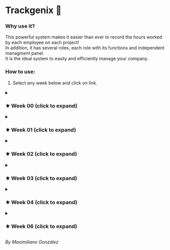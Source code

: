 # Trackgenix 🚀
### Why use it?
This powerful system makes it easier than ever to record the hours worked by each employee on each project!<br>
In addition, it has several roles, each role with its functions and independent managment panel.<br>
It is the ideal system to easily and efficiently manage your company.

### How to use:
<ol>
  <li>Select any week below and click on link.</li>
</ol>

<details>
  <summary>
    <h3>⚜ Week 00 (click to expand)</h3>
  </summary>
  <img align="right" src="https://cdn.jsdelivr.net/gh/devicons/devicon/icons/figma/figma-original.svg" alt="Figma" height="30"/>
  <ul align="left">
    <li>Create all screen flows in Figma. ✅</li>
  </ul>
</details>
<details>
  <summary>
    <h3>⚜ Week 01 (click to expand)</h3>
  </summary>
  <img align="right" src="https://cdn.jsdelivr.net/gh/devicons/devicon/icons/html5/html5-original.svg" alt="HTML" height="30"/>
  <ul align="left">
    <li>Create the basic HTML structure. ✅</li>
    <strong><a href="https://maxig-dev.github.io/BaSP-A2022-Etapa-1/Semana-01" target="_blank">🔗Link Semana 01</a></strong>
  </ul>
</details>
<details>
  <summary>
    <h3>⚜ Week 02 (click to expand)</h3>
  </summary>
  <img align="right" src="https://cdn.jsdelivr.net/gh/devicons/devicon/icons/css3/css3-original.svg" alt="CSS" height="30"/>
  <ul align="left">
    <li>Add the styles to the HTML using CSS to make it look identical to the landing screenflow, without using flexbox. ✅</li>
    <strong><a href="https://maxig-dev.github.io/BaSP-A2022-Etapa-1/Semana-02" target="_blank">🔗Link Semana 02</a></strong>
  </ul>
</details>
<details>
  <summary>
    <h3>⚜ Week 03 (click to expand)</h3>
  </summary>
  <img align="right" src="https://cdn.jsdelivr.net/gh/devicons/devicon/icons/css3/css3-original.svg" alt="CSS" height="30"/>
  <img align="right" src="https://maxig.dev/others/img/icons/responsive-icon.png" alt="Responsive icon" height="30"/>
  <ul align="left">
    <li>Add styles to make a website responsive, with a mobile first design, using flexbox but without using grid. ✅</li>
    <strong><a href="https://maxig-dev.github.io/BaSP-A2022-Etapa-1/Semana-03" target="_blank">🔗Link Semana 03</a></strong>
  </ul>
</details>
<details>
  <summary>
    <h3>⚜ Week 04 (click to expand)</h3>
  </summary>
  <img align="right" src="https://cdn.jsdelivr.net/gh/devicons/devicon/icons/javascript/javascript-original.svg" alt="JavaScript logo" height="30"/>
  <ul align="left">
    <li>JavaScript introduction and exercises. ✅</li>
    <strong><a href="https://maxig-dev.github.io/BaSP-A2022-Etapa-1/Semana-04" target="_blank">🔗Link Semana 04</a></strong>
  </ul>
</details>
<details>
  <summary>
    <h3>⚜ Week 06 (click to expand)</h3>
  </summary>
  <img align="right" src="https://cdn.jsdelivr.net/gh/devicons/devicon/icons/javascript/javascript-original.svg" alt="JavaScript logo" height="30"/>
  <img align="right" src="https://cdn.jsdelivr.net/gh/devicons/devicon/icons/css3/css3-original.svg" alt="CSS" height="30"/>
  <img align="right" src="https://cdn.jsdelivr.net/gh/devicons/devicon/icons/html5/html5-original.svg" alt="HTML" height="30"/>
  <ul align="left">
    <li>Create Login and Sing Up pages and validate whit JavaScript. 🔆</li>
    <strong><a href="https://maxig-dev.github.io/BaSP-A2022-Etapa-1/Semana-06/views/login.html" target="_blank">🔗Link Semana 06</a></strong>
  </ul>
</details>

_By Maximiliano González_